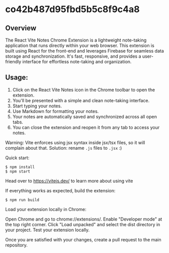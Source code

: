 # co42b487d95fbd5b5c8f9c4a8
<!DOCTYPE html>
<html>


<body>

<h2>Overview</h2>

<p>The React Vite Notes Chrome Extension is a lightweight note-taking application that runs directly within your web browser. This extension is built using React for the front-end and leverages Firebase for seamless data storage and synchronization. It's fast, responsive, and provides a user-friendly interface for effortless note-taking and organization.</p>

<h2>Usage:</h2>

<ol>
    <li>Click on the React Vite Notes icon in the Chrome toolbar to open the extension.</li>
    <li>You'll be presented with a simple and clean note-taking interface.</li>
    <li>Start typing your notes.</li>
    <li>Use Markdown for formatting your notes.</li>
    <li>Your notes are automatically saved and synchronized across all open tabs.</li>
    <li>You can close the extension and reopen it from any tab to access your notes.</li>
</ol>

</body>
</html>

Warning: Vite enforces using jsx syntax inside jsx/tsx files, so it will complain about that. Solution: rename `.js` files to `.jsx` :)

Quick start:

```
$ npm install
$ npm start
````

Head over to https://vitejs.dev/ to learn more about using vite

If everything works as expected, build the extension:


```
$ npm run build
````
Load your extension locally in Chrome:

Open Chrome and go to chrome://extensions/.
Enable "Developer mode" at the top right corner.
Click "Load unpacked" and select the dist directory in your project.
Test your extension locally.

Once you are satisfied with your changes, create a pull request to the main repository.

